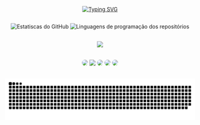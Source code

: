 <div align="center">

<a text-aling="center" href="https://git.io/typing-svg"><img src="https://readme-typing-svg.demolab.com?font=Pacifico&size=28&duration=3000&pause=1000&color=EDC5F8&center=true&vCenter=true&multiline=true&repeat=false&random=false&width=550&height=100&lines=++++++++++++%F0%9F%8C%BA+Hi%2C+welcome+to+my+profile!;+I'm+Adrielle+and+I'm+a+programming+student!" alt="Typing SVG" /></a>
</div>

##

<div align="center" > 
    <img width="49%" height="195px" src="https://github-readme-stats.vercel.app/api?username=Adri22K&rank_icon=github&theme=dracula" alt="Estatiscas do GitHub"/>
    <img width="49%" height="195px" src="https://github-readme-stats.vercel.app/api/top-langs/?username=Adri22K&layout=compact&theme=dracula"  alt="Linguagens de programação dos repositórios"/>

</br>

</br>

<div> 
<p align="center">
  <a href="https://skillicons.dev">
    <img src="https://skillicons.dev/icons?i=github,c,html,css,java,js,mysql,php,py,postgres" />
  </a>
</p>
</div>

##


<div align="center"> 

<a href = "mailto:stollemberger35@gmail.com"> <img src="https://img.shields.io/badge/Gmail-D14836?style=for-the-badge&logo=gmail&logoColor=white"  style="border-radius: 30px" target="_blank"></a>
<a href="https://www.linkedin.com/in/adrielle-stollemberger-890207207/" target="_blank"><img src="https://img.shields.io/badge/-LinkedIn-%230077B5?style=for-the-badge&logo=linkedin&logoColor=white"></a>
<a href="https://discord.gg/9NtTgDS7" target="_blank"><img src="https://img.shields.io/badge/Discord-7289DA?style=for-the-badge&logo=discord&logoColor=white" style="border-radius: 30px" target="_blank"></a> 
<a href="https://www.instagram.com/a.stollemberger/" target="_blank"><img src="https://img.shields.io/badge/Instagram-E4405F?style=for-the-badge&logo=instagram&logoColor=white" style="border-radius: 30px" target="_blank"></a> 
<a href="https://acrobat.adobe.com/id/urn:aaid:sc:US:0f20d826-e9c1-4340-b348-4a329710f239" target="_blank"><img src="https://img.shields.io/badge/Portfolio-4A154B?style=for-the-badge&logo=Opsgenie&logoColor=white" style="border-radius: 30px" target="_blank"></a> 
 </div>

</br>

<div align="center"> 
<picture>
  <source
    media="prefers-color-scheme: dark"
    srcset="https://raw.githubusercontent.com/platane/snk/output/github-contribution-grid-snake-dark.svg"/>
<img
    alt="github contribution grid snake animation"
    src="https://raw.githubusercontent.com/platane/snk/output/github-contribution-grid-snake.svg"/>
</picture>
</div>



